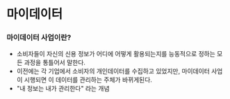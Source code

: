 # 마이데이터

### 마이데이터 사업이란?
-  소비자들이 자신의 신용 정보가 어디에 어떻게 활용되는지를 능동적으로 정하는 모든 과정을 통틀어서 말한다.
-  이전에는 각 기업에서 소비자의 개인데이터를 수집하고 있었지만, 마이데이터 사업이 시행되면 이 데이터를 관리하는 주체가 바뀌게된다.
-  "내 정보는 내가 관리한다" 라는 개념
